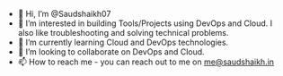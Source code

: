 - 👋 Hi, I’m @Saudshaikh07
- 👀 I’m interested in building Tools/Projects using DevOps and Cloud. I also like troubleshooting and solving technical problems.
- 🌱 I’m currently learning Cloud and DevOps technologies.
- 💞️ I’m looking to collaborate on DevOps and Cloud.
- 📫 How to reach me - you can reach out to me on me@saudshaikh.in

<!---
Saudshaikh07/Saudshaikh07 is a ✨ special ✨ repository because its `README.md` (this file) appears on your GitHub profile.
You can click the Preview link to take a look at your changes.
--->
